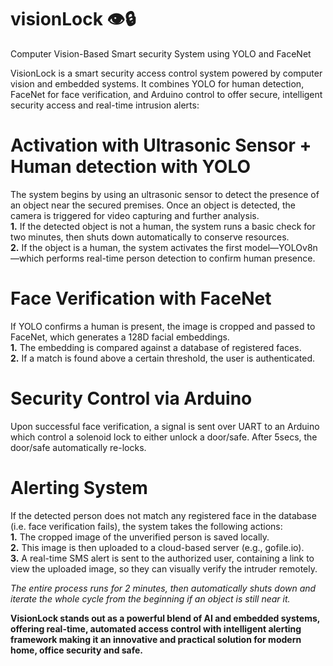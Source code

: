 # visionLock 👁️🔒
Computer Vision-Based Smart security System using YOLO and FaceNet

  VisionLock is a smart security access control system powered by computer vision and embedded systems. It combines YOLO for human detection, FaceNet for face verification, and Arduino control to offer secure, intelligent security access and real-time intrusion alerts:
# Activation with Ultrasonic Sensor + Human detection with YOLO
  The system begins by using an ultrasonic sensor to detect the presence of an object near the secured premises. Once an object is detected, the camera is triggered for video capturing and further analysis.<br>
**1.** If the detected object is not a human, the system runs a basic check for two minutes, then shuts down automatically to conserve resources.<br>
**2.** If the object is a human, the system activates the first model—YOLOv8n—which performs real-time person detection to confirm human presence.<br>
# Face Verification with FaceNet
If YOLO confirms a human is present, the image is cropped and passed to FaceNet, which generates a 128D facial embeddings.<br> 
**1.** The embedding is compared against a database of registered faces.<br>
**2.** If a match is found above a certain threshold, the user is authenticated.<br>
# Security Control via Arduino
  Upon successful face verification, a signal is sent over UART to an Arduino which control a solenoid lock to either unlock a door/safe. After 5secs, the door/safe automatically re-locks.<br>
#  Alerting System
If the detected person does not match any registered face in the database (i.e. face verification fails), the system takes the following actions:<br>
**1.** The cropped image of the unverified person is saved locally.<br>
**2.** This image is then uploaded to a cloud-based server (e.g., gofile.io).<br>
**3.** A real-time SMS alert is sent to the authorized user, containing a link to view the uploaded image, so they can visually verify the intruder remotely.<br>

_The entire process runs for 2 minutes, then automatically shuts down and iterate the whole cycle from the beginning if an object is still near it._<br>

**VisionLock stands out as a powerful blend of AI and embedded systems, offering real-time, automated access control with intelligent alerting framework making it an innovative and practical solution for modern home, office security and safe.**


